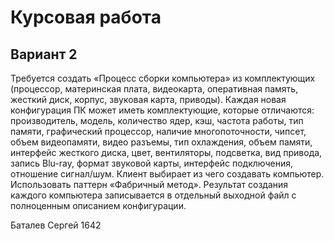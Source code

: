 # Курсовая работа

## Вариант 2
Требуется создать «Процесс сборки компьютера» из комплектующих (процессор, материнская плата, видеокарта, оперативная память, жесткий диск, корпус, звуковая карта, приводы). Каждая новая конфигурация ПК может иметь комплектующие, которые отличаются: производитель, модель, количество ядер, кэш, частота работы, тип памяти, графический процессор, наличие многопоточности, чипсет, объем видеопамяти, видео разъемы, тип охлаждения, объем памяти, интерфейс жесткого диска, цвет, вентиляторы, подсветка, вид привода, запись Blu-ray, формат звуковой карты, интерфейс подключения, отношение сигнал/шум. Клиент выбирает из чего создавать компьютер. Использовать паттерн «Фабричный метод». Результат создания каждого компьютера записывается в отдельный выходной файл с полноценным описанием конфигурации.

Баталев Сергей 1642